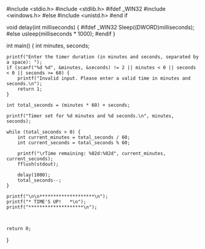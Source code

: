 #include <stdio.h>
#include <stdlib.h>
#ifdef _WIN32
#include <windows.h>
#else
#include <unistd.h>
#end if


void delay(int milliseconds) {
#ifdef _WIN32
    Sleep((DWORD)milliseconds);
#else
    usleep(milliseconds * 1000); 
#endif
}

int main() {
    int minutes, seconds;

    printf("Enter the timer duration (in minutes and seconds, separated by a space): ");
    if (scanf("%d %d", &minutes, &seconds) != 2 || minutes < 0 || seconds < 0 || seconds >= 60) {
        printf("Invalid input. Please enter a valid time in minutes and seconds.\n");
        return 1;
    }

    int total_seconds = (minutes * 60) + seconds;

    printf("Timer set for %d minutes and %d seconds.\n", minutes, seconds);

    while (total_seconds > 0) {
        int current_minutes = total_seconds / 60;
        int current_seconds = total_seconds % 60;

        printf("\rTime remaining: %02d:%02d", current_minutes, current_seconds);
        fflush(stdout); 

        delay(1000);
        total_seconds--;
    }

    printf("\n\n********************\n");
    printf("* TIME'S UP!   *\n");
    printf("********************\n");

    

    return 0;
}
